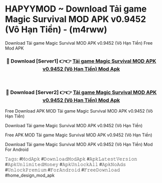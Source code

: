 # HAPYYMOD ~ Download Tải game Magic Survival MOD APK v0.9452 (Vô Hạn Tiền) - (m4rww)
Download Tải game Magic Survival MOD APK v0.9452 (Vô Hạn Tiền) Free Mod APK

<div align="center">
<h3>🔴 Download [Server1] 👉👉 <a href="https://apk-comot.site?title=Tải_game_Magic_Survival_MOD_APK_v0.9452_(Vô_Hạn_Tiền)">Tải game Magic Survival MOD APK v0.9452 (Vô Hạn Tiền) Mod Apk</a></h3><br>

<h3>🔴 Download [Server2] 👉👉 <a href="https://apk-comot.site?title=Tải_game_Magic_Survival_MOD_APK_v0.9452_(Vô_Hạn_Tiền)">Tải game Magic Survival MOD APK v0.9452 (Vô Hạn Tiền) Mod Apk</a></h3>
</div>


Free Download APK MOD Tải game Magic Survival MOD APK v0.9452 (Vô Hạn Tiền)

Download Tải game Magic Survival MOD APK v0.9452 (Vô Hạn Tiền) 

Free APK MOD Tải game Magic Survival MOD APK v0.9452 (Vô Hạn Tiền) 

Download Tải game Magic Survival MOD APK v0.9452 (Vô Hạn Tiền) Mod For Android

𝚃𝚊𝚐𝚜: #𝙼𝚘𝚍𝙰𝚙𝚔 #𝙳𝚘𝚠𝚗𝚕𝚘𝚊𝚍𝙼𝚘𝚍𝙰𝚙𝚔 #𝙰𝚙𝚔𝙻𝚊𝚝𝚎𝚜𝚝𝚅𝚎𝚛𝚜𝚒𝚘𝚗 #𝙰𝚙𝚔𝚄𝚗𝚕𝚒𝚖𝚒𝚝𝚎𝚍𝙼𝚘𝚗𝚎𝚢 #𝙰𝚙𝚔𝚄𝚗𝚕𝚘𝚌𝚔𝙰𝚕𝚕 #𝙰𝚙𝚔𝙽𝚘𝙰𝚍𝚜 #𝚄𝚗𝚕𝚘𝚌𝚔𝙿𝚛𝚎𝚖𝚒𝚞𝚖 #𝙵𝚘𝚛𝙰𝚗𝚍𝚛𝚘𝚒𝚍 #𝙵𝚛𝚎𝚎𝙳𝚘𝚠𝚗𝚕𝚘𝚊𝚍 #home_design_mod_apk